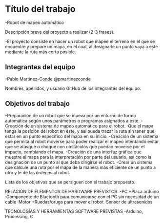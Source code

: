 # Título del trabajo

-Robot de mapeo automático

Descripción breve del proyecto a realizar (2-3 frases).

-El proyecto consiste en hacer un robot que mapee el terreno en el que se encuentre y prepare un mapa,
en el cual, al designarle un punto vaya a este mediante la ruta más corta posible.
## Integrantes del equipo

-Pablo Martínez-Conde @pmartinezconde

Nombres, apellidos, y usuario GitHub de los integrantes del equipo.

## Objetivos del trabajo

-Preparación de un robot que se mueva por un entorno de forma automática según unos parámetros o programas asignados a este.
-Creación de un sistema de mapeo automático para el robot.
   ·Que el mapa tenga la posición del robot en este, y así pueda trazar la ruta sin tener que estar en un punto específico del mapa en su inicio. 
-Creación de un sistema que permita al robot moverse para poder realizar el mapeo intentando evitar que se atasque o choque con obstáculos que puedan moverse por el impacto, cambiando el mapa.
-Creación de una interfaz gráfica que muestre el mapa para la interpretación por parte del usuario, así como la designación de un punto al que deba dirigirse el robot.
-Crear un sistema que calcule una ruta por el mapa de la manera más eficiente de un punto a otro y le de las órdenes al robot.


Lista de los objetivos que se persiguen con el trabajo propuesto.

RELACIÓN DE ELEMENTOS DE HARDWARE PREVISTOS:
-PC
  *Placa arduino
    ·Componente de Bluetooth para comunicarse con el PC sin necesidad de un cable
    ·Motor
      +Ruedas/oruga para mover el robot
    ·Sensor de ultrasonidos
    
TECNOLOGÍAS Y HERRAMIENTAS SOFTWARE PREVISTAS
-Arduino, Processing, C